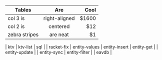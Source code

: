 | Tables        | Are           | Cool  |
| ------------- |:-------------:| -----:|
| col 3 is      | right-aligned | $1600 |
| col 2 is      | centered      |   $12 |
| zebra stripes | are neat      |    $1 |


| ktv |   ktv-list      |            sql
|                       |        racket-fix
|        entity-values  | entity-insert | entity-get |
|           entity-update |
|   entity-sync    |        entity-filter |
|        eavdb |
